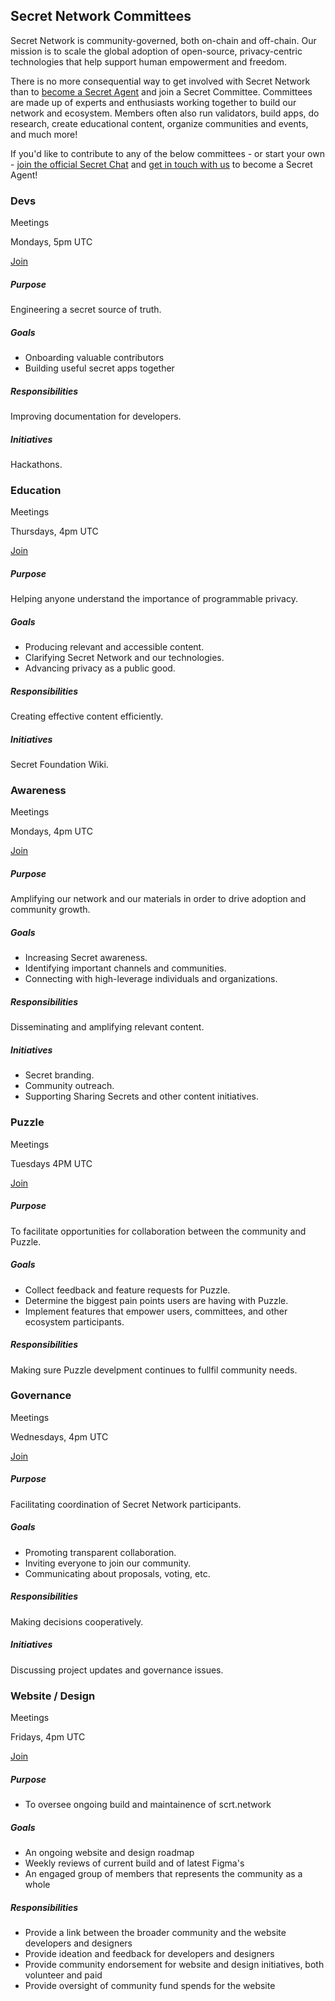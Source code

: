 <type title="Hero">

## Secret Network Committees

</type>

<type title="Intro">

Secret Network is community-governed, both on-chain and off-chain. Our mission is to scale the global adoption of open-source, privacy-centric technologies that help support human empowerment and freedom.

There is no more consequential way to get involved with Secret Network than to [become a Secret Agent](https://airtable.com/shr6FPA7SW6p2gDTY) and join a Secret Committee. Committees are made up of experts and enthusiasts working together to build our network and ecosystem. Members often also run validators, build apps, do research, create educational content, organize communities and events, and much more!

If you'd like to contribute to any of the below committees - or start your own - [join the official Secret Chat](https://chat.scrt.network) and [get in touch with us](https://airtable.com/shr6FPA7SW6p2gDTY) to become a Secret Agent!

</type>

<type title="Card">

### Devs

Meetings

Mondays, 5pm UTC

[Join](https://airtable.com/shr6FPA7SW6p2gDTY)

##### Purpose

Engineering a secret source of truth.

##### Goals

- Onboarding valuable contributors
- Building useful secret apps together

##### Responsibilities

Improving documentation for developers.

##### Initiatives

Hackathons.

</type>

<type title="Card">

### Education

Meetings

Thursdays, 4pm UTC

[Join](https://airtable.com/shr6FPA7SW6p2gDTY)

##### Purpose

Helping anyone understand the importance of programmable privacy.

##### Goals

- Producing relevant and accessible content.
- Clarifying Secret Network and our technologies.
- Advancing privacy as a public good.

##### Responsibilities

Creating effective content efficiently.

##### Initiatives

Secret Foundation Wiki.

</type>

<type title="Card">

### Awareness

Meetings

Mondays, 4pm UTC

[Join](https://airtable.com/shr6FPA7SW6p2gDTY)

##### Purpose

Amplifying our network and our materials in order to drive adoption and community growth.

##### Goals

- Increasing Secret awareness.
- Identifying important channels and communities.
- Connecting with high-leverage individuals and organizations.

##### Responsibilities

Disseminating and amplifying relevant content.

##### Initiatives

- Secret branding.
- Community outreach.
- Supporting Sharing Secrets and other content initiatives.

</type>

<type title="Card">

### Puzzle

Meetings

Tuesdays 4PM UTC

[Join](https://airtable.com/shr6FPA7SW6p2gDTY)

##### Purpose

To facilitate opportunities for collaboration between the community and Puzzle. 

##### Goals

- Collect feedback and feature requests for Puzzle.
- Determine the biggest pain points users are having with Puzzle.
- Implement features that empower users, committees, and other ecosystem participants.

##### Responsibilities

Making sure Puzzle develpment continues to fullfil community needs.

</type>

<type title="Card">

### Governance

Meetings

Wednesdays, 4pm UTC

[Join](https://airtable.com/shr6FPA7SW6p2gDTY)

##### Purpose

Facilitating coordination of Secret Network participants.

##### Goals

- Promoting transparent collaboration.
- Inviting everyone to join our community.
- Communicating about proposals, voting, etc.

##### Responsibilities

Making decisions cooperatively.

##### Initiatives

Discussing project updates and governance issues.

</type>

<type title="Card">

### Website / Design

Meetings

Fridays, 4pm UTC

[Join](https://airtable.com/shr6FPA7SW6p2gDTY)

##### Purpose

- To oversee ongoing build and maintainence of scrt.network

##### Goals

- An ongoing website and design roadmap
- Weekly reviews of current build and of latest Figma's
- An engaged group of members that represents the community as a whole

##### Responsibilities

- Provide a link between the broader community and the website developers and designers
- Provide ideation and feedback for developers and designers
- Provide community endorsement for website and design initiatives, both volunteer and paid
- Provide oversight of community fund spends for the website

</type>

